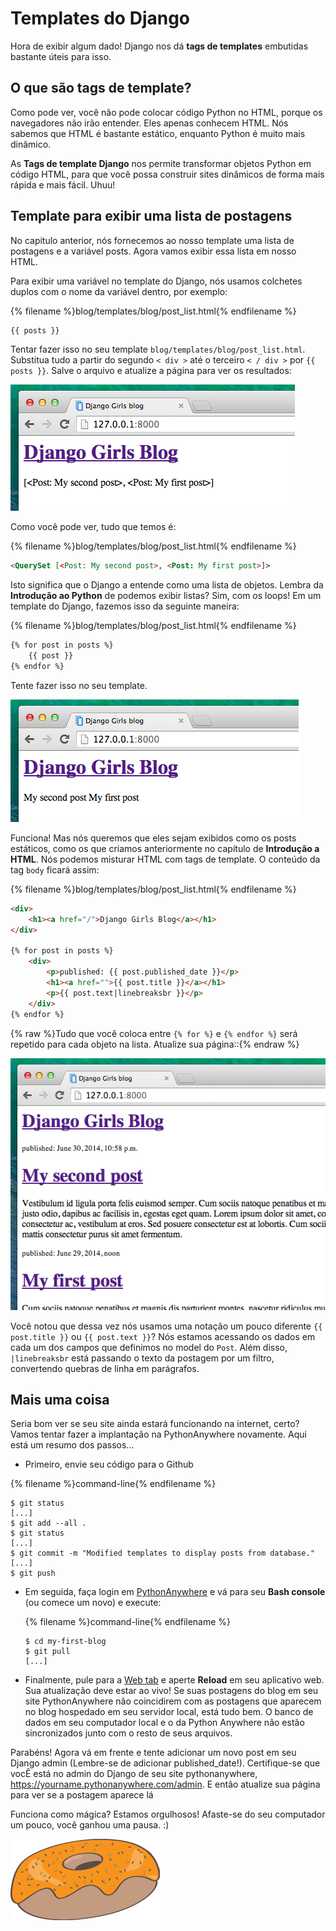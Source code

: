 # Templates do Django

Hora de exibir algum dado! Django nos dá  __tags de templates__ embutidas bastante úteis para isso.

## O que são tags de template?

Como pode ver, você não pode colocar código Python no HTML, porque os navegadores não irão entender. Eles apenas conhecem HTML. Nós sabemos que HTML é bastante estático, enquanto Python é muito mais dinâmico.

As __Tags de template Django__ nos permite transformar objetos Python em código HTML, para que você possa construir sites dinâmicos de forma mais rápida e mais fácil. Uhuu!

## Template para exibir uma lista de postagens

No capitulo anterior, nós fornecemos ao nosso template uma lista de postagens e a variável <o>posts</o>. Agora vamos exibir essa lista em nosso HTML.

Para exibir uma variável no template do Django, nós usamos colchetes duplos com o nome da variável dentro, por exemplo:

{% filename %}blog/templates/blog/post_list.html{% endfilename %}
```html
{{ posts }}
```

Tentar fazer isso no seu template `blog/templates/blog/post_list.html`. Substitua tudo a partir do segundo `< div >` até o terceiro `< / div >` por `{{ posts }}`. Salve o arquivo e atualize a página para ver os resultados:


![Figure 13.1](images/step1.png)

Como você pode ver, tudo que temos é:

{% filename %}blog/templates/blog/post_list.html{% endfilename %}
```html
<QuerySet [<Post: My second post>, <Post: My first post>]>
```

Isto significa que o Django a entende como uma lista de objetos. Lembra da __Introdução ao Python__ de podemos exibir listas? Sim, com os loops! Em um template do Django, fazemos isso da seguinte maneira:

{% filename %}blog/templates/blog/post_list.html{% endfilename %}
```html
{% for post in posts %}
    {{ post }}
{% endfor %}
```

Tente fazer isso no seu template.

![Figure 13.2](images/step2.png)

Funciona! Mas nós queremos que eles sejam exibidos como os posts estáticos, como os que criamos anteriormente no capítulo de __Introdução a HTML__. Nós podemos misturar HTML com tags de template. O conteúdo da tag `body` ficará assim:


{% filename %}blog/templates/blog/post_list.html{% endfilename %}
```html
<div>
    <h1><a href="/">Django Girls Blog</a></h1>
</div>

{% for post in posts %}
    <div>
        <p>published: {{ post.published_date }}</p>
        <h1><a href="">{{ post.title }}</a></h1>
        <p>{{ post.text|linebreaksbr }}</p>
    </div>
{% endfor %}
```

{% raw %}Tudo que você coloca entre `{% for %}` e `{% endfor %}` será repetido para cada objeto na lista. Atualize sua página::{% endraw %}

![Figure 13.3](images/step3.png)

Você notou que dessa vez nós usamos uma notação um pouco diferente `{{ post.title }}` ou `{{ post.text }}`? Nós estamos acessando os dados em cada um dos campos que definimos no model do `Post`. Além disso, `|linebreaksbr` está passando o texto da postagem por um filtro, convertendo quebras de linha em parágrafos.

## Mais uma coisa

Seria bom ver se seu site ainda estará funcionando na internet, certo? Vamos tentar fazer a implantação na PythonAnywhere novamente. Aqui está um resumo dos passos...

*   Primeiro, envie seu código para o Github
   
   {% filename %}command-line{% endfilename %}
   ```
   $ git status
   [...]
   $ git add --all .
   $ git status
   [...]
   $ git commit -m "Modified templates to display posts from database."
   [...]
   $ git push
   ```
   
*   Em seguida, faça login em [PythonAnywhere](https://www.pythonanywhere.com/consoles/) e vá para seu **Bash console** (ou comece um novo) e execute:

    {% filename %}command-line{% endfilename %}
    ```
    $ cd my-first-blog
    $ git pull
    [...] 
    ```

*   Finalmente, pule para a [Web tab](https://www.pythonanywhere.com/web_app_setup/) e aperte **Reload** em seu aplicativo web. Sua atualização deve estar ao vivo!  Se suas postagens do blog em seu site PythonAnywhere não coincidirem com as postagens que aparecem no blog hospedado em seu servidor local, está tudo bem. O banco de dados em seu computador local e o da Python Anywhere não estão sincronizados junto com o resto de seus arquivos.

Parabéns! Agora vá em frente e tente adicionar um novo post em seu Django admin (Lembre-se de adicionar published_date!). Certifique-se que vocÊ está no admin do Django de seu site pythonanywhere, https://yourname.pythonanywhere.com/admin. E então atualize sua página para ver se a postagem aparece lá

Funciona como mágica? Estamos orgulhosos! Afaste-se do seu computador um pouco, você ganhou uma pausa. :)

![Figure 13.4](images/donut.png)

